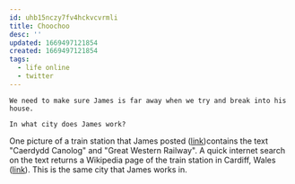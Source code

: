 ```yaml
---
id: uhb15nczy7fv4hckvcvrmli
title: Choochoo
desc: ''
updated: 1669497121854
created: 1669497121854
tags:
  - life online
  - twitter
---
```


```
We need to make sure James is far away when we try and break into his house.

In what city does James work?
```

One picture of a train station that James posted ([link](https://twitter.com/jammymarkson/status/1226997008977866753/photo/1))contains the text "Caerdydd Canolog" and "Great Western Railway". A quick internet search on the text returns a Wikipedia page of the train station in Cardiff, Wales ([link](https://en.wikipedia.org/wiki/Cardiff_Central_railway_station)). This is the same city that James works in.
